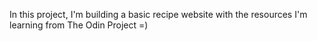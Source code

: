In this project, I'm building a basic recipe website with the resources I'm learning from The Odin Project =)
